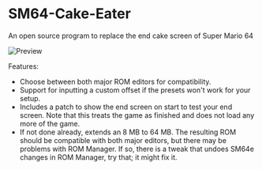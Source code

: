 # SM64-Cake-Eater

An open source program to replace the end cake screen of Super Mario 64

![Preview](https://imgur.com/DTBnjwL.png)

Features:
*  Choose between both major ROM editors for compatibility.
*  Support for inputting a custom offset if the presets won't work for your setup.
*  Includes a patch to show the end screen on start to test your end screen. Note that this treats the game as finished and does not load any more of the game.
*  If not done already, extends an 8 MB to 64 MB. The resulting ROM should be compatible with both major editors, but there may be problems with ROM Manager. If so, there is a tweak that undoes SM64e changes in ROM Manager, try that; it might fix it.

